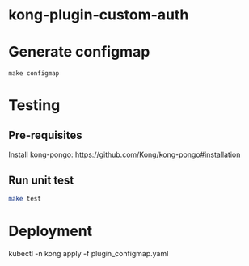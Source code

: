# kong-plugin-custom-auth

# Generate configmap
```
make configmap
```

# Testing

## Pre-requisites
Install kong-pongo: https://github.com/Kong/kong-pongo#installation

## Run unit test
```bash
make test
```

# Deployment
kubectl -n kong apply -f plugin_configmap.yaml
